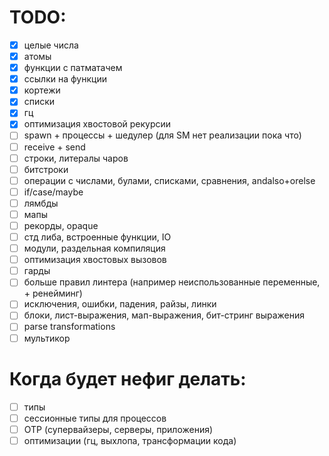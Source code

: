 # TODO:
- [x] целые числа
- [x] атомы
- [x] функции с патматачем
- [x] ссылки на функции
- [x] кортежи
- [x] списки
- [x] гц
- [x] оптимизация хвостовой рекурсии
- [ ] spawn + процессы + шедулер (для SM нет реализации пока что)
- [ ] receive + send
- [ ] строки, литералы чаров
- [ ] битстроки
- [ ] операции с числами, булами, списками, сравнения, andalso+orelse
- [ ] if/case/maybe
- [ ] лямбды
- [ ] мапы
- [ ] рекорды, opaque
- [ ] стд либа, встроенные функции, IO
- [ ] модули, раздельная компиляция
- [ ] оптимизация хвостовых вызовов
- [ ] гарды
- [ ] больше правил линтера (например неиспользованные переменные, + ренейминг)
- [ ] исключения, ошибки, падения, райзы, линки
- [ ] блоки, лист-выражения, мап-выражения, бит-стринг выражения
- [ ] parse transformations
- [ ] мультикор

# Когда будет нефиг делать:
- [ ] типы
- [ ] сессионные типы для процессов
- [ ] OTP (супервайзеры, серверы, приложения)
- [ ] оптимизации (гц, выхлопа, трансформации кода)